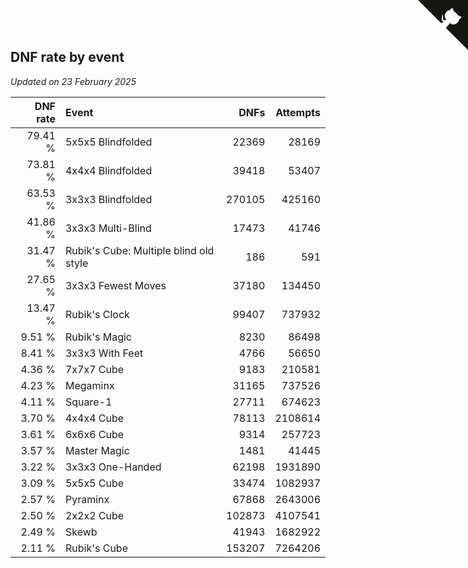 ## DNF rate by event

*Updated on 23 February 2025*

| DNF rate | Event | DNFs | Attempts |
| ---: | :--- | ---: | ---: |
| 79.41 % | 5x5x5 Blindfolded | 22369 | 28169 |
| 73.81 % | 4x4x4 Blindfolded | 39418 | 53407 |
| 63.53 % | 3x3x3 Blindfolded | 270105 | 425160 |
| 41.86 % | 3x3x3 Multi-Blind | 17473 | 41746 |
| 31.47 % | Rubik's Cube: Multiple blind old style | 186 | 591 |
| 27.65 % | 3x3x3 Fewest Moves | 37180 | 134450 |
| 13.47 % | Rubik's Clock | 99407 | 737932 |
| 9.51 % | Rubik's Magic | 8230 | 86498 |
| 8.41 % | 3x3x3 With Feet | 4766 | 56650 |
| 4.36 % | 7x7x7 Cube | 9183 | 210581 |
| 4.23 % | Megaminx | 31165 | 737526 |
| 4.11 % | Square-1 | 27711 | 674623 |
| 3.70 % | 4x4x4 Cube | 78113 | 2108614 |
| 3.61 % | 6x6x6 Cube | 9314 | 257723 |
| 3.57 % | Master Magic | 1481 | 41445 |
| 3.22 % | 3x3x3 One-Handed | 62198 | 1931890 |
| 3.09 % | 5x5x5 Cube | 33474 | 1082937 |
| 2.57 % | Pyraminx | 67868 | 2643006 |
| 2.50 % | 2x2x2 Cube | 102873 | 4107541 |
| 2.49 % | Skewb | 41943 | 1682922 |
| 2.11 % | Rubik's Cube | 153207 | 7264206 |


<a href="https://github.com/jonatanklosko/wca_statistics" class="github-corner" aria-label="View source on Github"><svg width="80" height="80" viewBox="0 0 250 250" style="fill:#151513; color:#fff; position: absolute; top: 0; border: 0; right: 0;" aria-hidden="true"><path d="M0,0 L115,115 L130,115 L142,142 L250,250 L250,0 Z"></path><path d="M128.3,109.0 C113.8,99.7 119.0,89.6 119.0,89.6 C122.0,82.7 120.5,78.6 120.5,78.6 C119.2,72.0 123.4,76.3 123.4,76.3 C127.3,80.9 125.5,87.3 125.5,87.3 C122.9,97.6 130.6,101.9 134.4,103.2" fill="currentColor" style="transform-origin: 130px 106px;" class="octo-arm"></path><path d="M115.0,115.0 C114.9,115.1 118.7,116.5 119.8,115.4 L133.7,101.6 C136.9,99.2 139.9,98.4 142.2,98.6 C133.8,88.0 127.5,74.4 143.8,58.0 C148.5,53.4 154.0,51.2 159.7,51.0 C160.3,49.4 163.2,43.6 171.4,40.1 C171.4,40.1 176.1,42.5 178.8,56.2 C183.1,58.6 187.2,61.8 190.9,65.4 C194.5,69.0 197.7,73.2 200.1,77.6 C213.8,80.2 216.3,84.9 216.3,84.9 C212.7,93.1 206.9,96.0 205.4,96.6 C205.1,102.4 203.0,107.8 198.3,112.5 C181.9,128.9 168.3,122.5 157.7,114.1 C157.9,116.9 156.7,120.9 152.7,124.9 L141.0,136.5 C139.8,137.7 141.6,141.9 141.8,141.8 Z" fill="currentColor" class="octo-body"></path></svg></a><style>.github-corner:hover .octo-arm{animation:octocat-wave 560ms ease-in-out}@keyframes octocat-wave{0%,100%{transform:rotate(0)}20%,60%{transform:rotate(-25deg)}40%,80%{transform:rotate(10deg)}}@media (max-width:500px){.github-corner:hover .octo-arm{animation:none}.github-corner .octo-arm{animation:octocat-wave 560ms ease-in-out}}</style>
